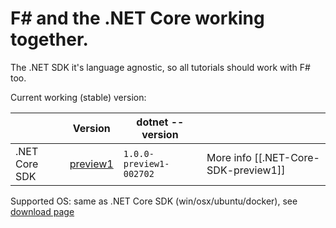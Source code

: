 # F\# and the .NET Core working together.

The .NET SDK it's language agnostic, so all tutorials should work with F# too.

Current working (stable) version:

|               | Version                    | dotnet --version        |                                      |
|---------------|----------------------------|-------------------------|--------------------------------------|
| .NET Core SDK | [preview1](http://dot.net) | `1.0.0-preview1-002702` | More info [[.NET-Core-SDK-preview1]] |

Supported OS: same as .NET Core SDK (win/osx/ubuntu/docker), see [download page](https://www.microsoft.com/net/download#core)
